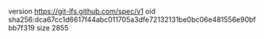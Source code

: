 version https://git-lfs.github.com/spec/v1
oid sha256:dca67cc1d6617f44abc011705a3dfe72132131be0bc06e481556e90bfbb7f319
size 2855

